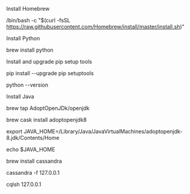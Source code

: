 Install Homebrew

/bin/bash -c "$(curl -fsSL https://raw.githubusercontent.com/Homebrew/install/master/install.sh)"

Install Python

brew install python

Install and upgrade pip setup tools

pip install --upgrade pip setuptools

python --version

Install Java

brew tap AdoptOpenJDk/openjdk

brew cask install adoptopenjdk8

export JAVA_HOME=/Library/Java/JavaVirtualMachines/adoptopenjdk-8.jdk/Contents/Home

echo $JAVA_HOME

brew install cassandra

cassandra -f 127.0.0.1

cqlsh 127.0.0.1
